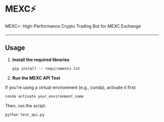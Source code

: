 # MEXC⚡
MEXC⚡: High-Performance Crypto Trading Bot for MEXC Exchange

---

## Usage

1. **Install the required libraries**

   ```bash
   pip install -r requirements.txt
   ```

2. **Run the MEXC API Test**

If you're using a virtual environment (e.g., conda), activate it first:

```bash
conda activate your_environment_name
```

Then, run the script:

```bash
python test_api.py
```
